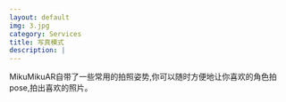 ```yaml
---
layout: default
img: 3.jpg
category: Services
title: 写真模式
description: |
---
```

MikuMikuAR自带了一些常用的拍照姿势,你可以随时方便地让你喜欢的角色拍pose,拍出喜欢的照片。